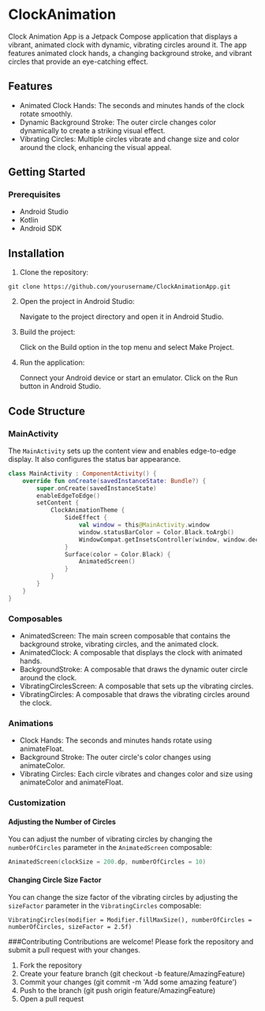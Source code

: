 # ClockAnimation
Clock Animation App is a Jetpack Compose application that displays a vibrant, animated clock with dynamic, vibrating circles around it. The app features animated clock hands, a changing background stroke, and vibrant circles that provide an eye-catching effect.
## Features
* Animated Clock Hands: The seconds and minutes hands of the clock rotate smoothly.
* Dynamic Background Stroke: The outer circle changes color dynamically to create a striking visual effect.
* Vibrating Circles: Multiple circles vibrate and change size and color around the clock, enhancing the visual appeal.
## Getting Started
### Prerequisites
* Android Studio
* Kotlin
* Android SDK
## Installation
1. Clone the repository:
```console
git clone https://github.com/yourusername/ClockAnimationApp.git
```
2. Open the project in Android Studio:

    Navigate to the project directory and open it in Android Studio.

3. Build the project:

    Click on the Build option in the top menu and select Make Project.

4. Run the application:

    Connect your Android device or start an emulator.
    Click on the Run button in Android Studio.

## Code Structure
### MainActivity
The `MainActivity` sets up the content view and enables edge-to-edge display. It also configures the status bar appearance.
```kt
class MainActivity : ComponentActivity() {
    override fun onCreate(savedInstanceState: Bundle?) {
        super.onCreate(savedInstanceState)
        enableEdgeToEdge()
        setContent {
            ClockAnimationTheme {
                SideEffect {
                    val window = this@MainActivity.window
                    window.statusBarColor = Color.Black.toArgb()
                    WindowCompat.getInsetsController(window, window.decorView).isAppearanceLightStatusBars = false
                }
                Surface(color = Color.Black) {
                    AnimatedScreen()
                }
            }
        }
    }
}

```
### Composables
* AnimatedScreen: The main screen composable that contains the background stroke, vibrating circles, and the animated clock.
* AnimatedClock: A composable that displays the clock with animated hands.
* BackgroundStroke: A composable that draws the dynamic outer circle around the clock.
* VibratingCirclesScreen: A composable that sets up the vibrating circles.
* VibratingCircles: A composable that draws the vibrating circles around the clock.

### Animations
* Clock Hands: The seconds and minutes hands rotate using animateFloat.
* Background Stroke: The outer circle's color changes using animateColor.
* Vibrating Circles: Each circle vibrates and changes color and size using animateColor and animateFloat.

### Customization
#### Adjusting the Number of Circles
You can adjust the number of vibrating circles by changing the `numberOfCircles` parameter in the `AnimatedScreen` composable:
```kt
AnimatedScreen(clockSize = 200.dp, numberOfCircles = 10)
```
#### Changing Circle Size Factor
You can change the size factor of the vibrating circles by adjusting the `sizeFactor` parameter in the `VibratingCircles` composable:
```
VibratingCircles(modifier = Modifier.fillMaxSize(), numberOfCircles = numberOfCircles, sizeFactor = 2.5f)
```
###Contributing
Contributions are welcome! Please fork the repository and submit a pull request with your changes.
1. Fork the repository
2. Create your feature branch (git checkout -b feature/AmazingFeature)
3. Commit your changes (git commit -m 'Add some amazing feature')
4. Push to the branch (git push origin feature/AmazingFeature)
5. Open a pull request
